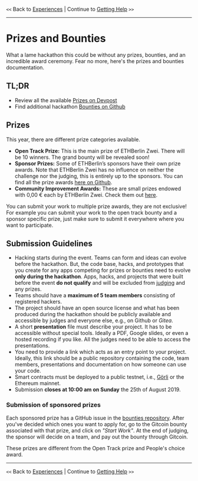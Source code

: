 `<<` Back to [Experiences](./experiences.md) | Continue to [Getting Help](./mentors.md) `>>`

* * *

# Prizes and Bounties

What a lame hackathon this could be without any prizes, bounties, and an incredible award ceremony. Fear no more, here's the prizes and bounties documentation.

## TL;DR

-   Review all the available [Prizes on Devpost](https://ethberlin.devpost.com/)
-   Find additional hackathon [Bounties on Github](https://github.com/ethberlinzwei/Bounties)

## Prizes

This year, there are different prize categories available.

-   **Open Track Prize:** This is the main prize of ETHBerlin Zwei. There will be 10 winners. The grand bounty will be revealed soon!
-   **Sponsor Prizes:** Some of ETHBerlin’s sponsors have their own prize awards. Note that ETHBerlin Zwei has no influence on neither the challenge nor the judging, this is entirely up to the sponsors. You can find all the prize awards [here on Github](https://github.com/ethberlinzwei/Bounties/issues).
-   **Community Improvement Awards:** These are small prizes endowed with 0,00 € each by ETHBerlin Zwei. Check them out [here](https://github.com/ethberlinzwei/Bounties).

You can submit your work to multiple prize awards, they are not exclusive! For example you can submit your work to the open track bounty and a sponsor specific prize, just make sure to submit it everywhere where you want to participate.

## Submission Guidelines

-   Hacking starts during the event. Teams can form and ideas can evolve before the hackathon. But, the code base, hacks, and prototypes that you create for any apps competing for prizes or bounties need to evolve **only during the hackathon**. Apps, hacks, and projects that were built before the event **do not qualify** and will be excluded from [judging](./judges.md) and any prizes.
-   Teams should have a **maximum of 5 team members** consisting of registered hackers.
-   The project should have an open source license and what has been produced during the hackathon should be publicly available and accessible by judges and everyone else, e.g., on Github or _Gitea_.
-   A short **presentation** file must describe your project. It has to be accessible without special tools. Ideally a PDF, Google slides, or even a hosted recording if you like. All the judges need to be able to access the presentations.
-   You need to provide a link which acts as an entry point to your project. Ideally, this link should be a public repository containing the code, team members, presentations and documentation on how someone can use your code.
-   Smart contracts must be deployed to a public testnet, i.e., [Görli](https://github.com/goerli/testnet) or the Ethereum mainnet.
-   Submission **closes at 10:00 am on Sunday** the 25th of August 2019.

### Submission of sponsored prizes

Each sponsored prize has a GitHub issue in the [bounties repository](https://github.com/ethberlinzwei/Bounties). After you've decided which ones you want to apply for, go to the Gitcoin bounty associated with that prize, and click on _"Start Work"_. At the end of judging, the sponsor will decide on a team, and pay out the bounty through Gitcoin.

These prizes are different from the Open Track prize and People's choice award.

* * *

`<<` Back to [Experiences](./experiences.md) | Continue to [Getting Help](./mentors.md) `>>`
